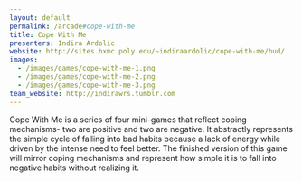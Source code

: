 ```yaml
---
layout: default
permalink: /arcade#cope-with-me
title: Cope With Me
presenters: Indira Ardolic
website: http://sites.bxmc.poly.edu/~indiraardolic/cope-with-me/hud/
images:
  - /images/games/cope-with-me-1.png
  - /images/games/cope-with-me-2.png
  - /images/games/cope-with-me-3.png
team_website: http://indirawrs.tumblr.com
---
```

Cope With Me is a series of four mini-games that reflect coping mechanisms- two are positive and two are negative. It abstractly represents the simple cycle of falling into bad habits because a lack of energy while driven by the intense need to feel better. The finished version of this game will mirror coping mechanisms and represent how simple it is to fall into negative habits without realizing it.
